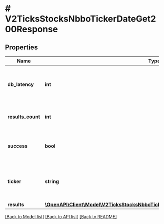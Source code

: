 # # V2TicksStocksNbboTickerDateGet200Response

## Properties

Name | Type | Description | Notes
------------ | ------------- | ------------- | -------------
**db_latency** | **int** | Latency in milliseconds for the query results from the database. | [optional]
**results_count** | **int** | The total number of results for this request. | [optional]
**success** | **bool** | Whether or not this query was executed successfully. | [optional]
**ticker** | **string** | The exchange symbol that this item is traded under. | [optional]
**results** | [**\OpenAPI\Client\Model\V2TicksStocksNbboTickerDateGet200ResponseAllOfResultsInner[]**](V2TicksStocksNbboTickerDateGet200ResponseAllOfResultsInner.md) |  | [optional]

[[Back to Model list]](../../README.md#models) [[Back to API list]](../../README.md#endpoints) [[Back to README]](../../README.md)
